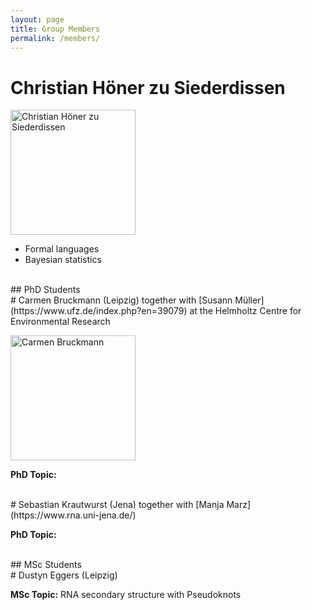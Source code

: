 ```yaml
---
layout: page
title: Group Members
permalink: /members/
---
```


# Christian Höner zu Siederdissen

<img src="../Heads/choener.jpg" width="200" title="Christian Höner zu Siederdissen"/>

- Formal languages
- Bayesian statistics


<br>
## PhD Students



<br>
# Carmen Bruckmann (Leipzig)
together with [Susann Müller](https://www.ufz.de/index.php?en=39079) at the Helmholtz Centre for
Environmental Research

<img class="NO-CACHE"
src="https://www.bioinf.uni-leipzig.de/~carmen/image.php?hash=2236265081"
width="200" title="Carmen Bruckmann" />

**PhD Topic:**



<br>
# Sebastian Krautwurst (Jena)
together with [Manja Marz](https://www.rna.uni-jena.de/)

**PhD Topic:**


<br>
## MSc Students

<br>
# Dustyn Eggers (Leipzig)

**MSc Topic:** RNA secondary structure with Pseudoknots

